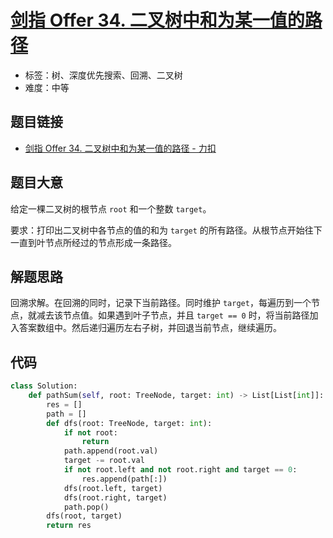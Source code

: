 # [剑指 Offer 34. 二叉树中和为某一值的路径](https://leetcode.cn/problems/er-cha-shu-zhong-he-wei-mou-yi-zhi-de-lu-jing-lcof/)

- 标签：树、深度优先搜索、回溯、二叉树
- 难度：中等

## 题目链接

- [剑指 Offer 34. 二叉树中和为某一值的路径 - 力扣](https://leetcode.cn/problems/er-cha-shu-zhong-he-wei-mou-yi-zhi-de-lu-jing-lcof/)

## 题目大意

给定一棵二叉树的根节点 `root` 和一个整数 `target`。

要求：打印出二叉树中各节点的值的和为 `target` 的所有路径。从根节点开始往下一直到叶节点所经过的节点形成一条路径。

## 解题思路

回溯求解。在回溯的同时，记录下当前路径。同时维护 `target`，每遍历到一个节点，就减去该节点值。如果遇到叶子节点，并且 `target == 0` 时，将当前路径加入答案数组中。然后递归遍历左右子树，并回退当前节点，继续遍历。

## 代码

```python
class Solution:
    def pathSum(self, root: TreeNode, target: int) -> List[List[int]]:
        res = []
        path = []
        def dfs(root: TreeNode, target: int):
            if not root:
                return
            path.append(root.val)
            target -= root.val
            if not root.left and not root.right and target == 0:
                res.append(path[:])
            dfs(root.left, target)
            dfs(root.right, target)
            path.pop()
        dfs(root, target)
        return res

```

